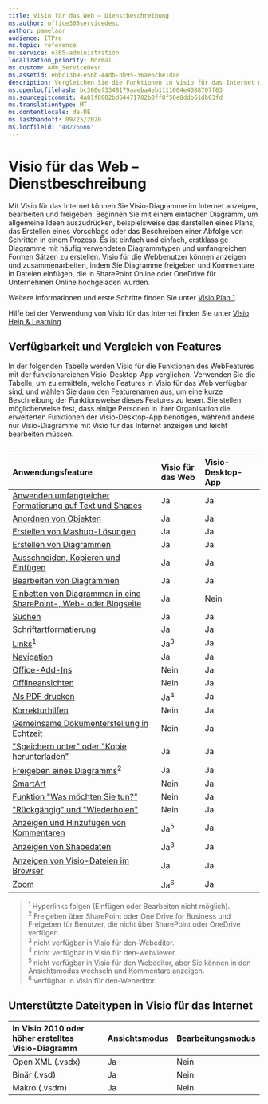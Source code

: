 ```yaml
---
title: Visio für das Web – Dienstbeschreibung
ms.author: office365servicedesc
author: pamelaar
audience: ITPro
ms.topic: reference
ms.service: o365-administration
localization_priority: Normal
ms.custom: Adm_ServiceDesc
ms.assetid: e0bc13b9-e56b-44db-bb95-36ae6cbe1da8
description: Vergleichen Sie die Funktionen in Visio für das Internet mit der Visio-Desktop-App.
ms.openlocfilehash: bc360ef3348179aaeba4eb1111004e4088707f63
ms.sourcegitcommit: 4a81f0082bd64471702b0ff8f50e8ddb61db03fd
ms.translationtype: MT
ms.contentlocale: de-DE
ms.lasthandoff: 09/25/2020
ms.locfileid: "48276666"
---
```

# <a name="visio-for-the-web-service-description"></a>Visio für das Web – Dienstbeschreibung

Mit Visio für das Internet können Sie Visio-Diagramme im Internet anzeigen, bearbeiten und freigeben. Beginnen Sie mit einem einfachen Diagramm, um allgemeine Ideen auszudrücken, beispielsweise das darstellen eines Plans, das Erstellen eines Vorschlags oder das Beschreiben einer Abfolge von Schritten in einem Prozess. Es ist einfach und einfach, erstklassige Diagramme mit häufig verwendeten Diagrammtypen und umfangreichen Formen Sätzen zu erstellen. Visio für die Webbenutzer können anzeigen und zusammenarbeiten, indem Sie Diagramme freigeben und Kommentare in Dateien einfügen, die in SharePoint Online oder OneDrive für Unternehmen Online hochgeladen wurden.
  
Weitere Informationen und erste Schritte finden Sie unter [Visio Plan 1](https://products.office.com/visio/visio-online).
  
Hilfe bei der Verwendung von Visio für das Internet finden Sie unter [Visio Help & Learning](https://support.office.com/visio).
  
## <a name="feature-availability-and-comparison"></a>Verfügbarkeit und Vergleich von Features

In der folgenden Tabelle werden Visio für die Funktionen des WebFeatures mit der funktionsreichen Visio-Desktop-App verglichen. Verwenden Sie die Tabelle, um zu ermitteln, welche Features in Visio für das Web verfügbar sind, und wählen Sie dann den Featurenamen aus, um eine kurze Beschreibung der Funktionsweise dieses Features zu lesen. Sie stellen möglicherweise fest, dass einige Personen in Ihrer Organisation die erweiterten Funktionen der Visio-Desktop-App benötigen, während andere nur Visio-Diagramme mit Visio für das Internet anzeigen und leicht bearbeiten müssen.<br><br> 
  
| Anwendungsfeature | Visio für das Web | Visio-Desktop-App |
|:-----|:-----|:-----|
|[Anwenden umfangreicher Formatierung auf Text und Shapes](visio-online.md#apply-rich-formatting-to-text-and-shapes) <br/> |Ja  <br/> |Ja  <br/> |
|[Anordnen von Objekten](visio-online.md#arrange-objects) <br/> |Ja  <br/> |Ja  <br/> |
|[Erstellen von Mashup-Lösungen](visio-online.md#build-mashup-solutions) <br/> |Ja  <br/> |Ja  <br/> |
|[Erstellen von Diagrammen](visio-online.md#create-diagrams) <br/> |Ja  <br/> |Ja  <br/> |
|[Ausschneiden, Kopieren und Einfügen](visio-online.md#cut-copy-and-paste) <br/> |Ja  <br/> |Ja  <br/> |
|[Bearbeiten von Diagrammen](visio-online.md#edit-diagrams) <br/> |Ja  <br/> |Ja  <br/> |
|[Einbetten von Diagrammen in eine SharePoint-, Web- oder Blogseite](visio-online.md#embed-diagram-in-a-sharepoint-web-or-blog-page) <br/> |Ja  <br/> |Nein  <br/> |
|[Suchen](visio-online.md#find) <br/> |Ja  <br/> |Ja  <br/> |
|[Schriftartformatierung](visio-online.md#font-formatting) <br/> |Ja  <br/> |Ja  <br/> |
|[Links](visio-online.md#hyperlinks)<sup>1</sup> <br/> |Ja<sup>3</sup> <br/> |Ja  <br/> |
|[Navigation](visio-online.md#navigation) <br/> |Ja  <br/> |Ja  <br/> |
|[Office-Add-Ins](visio-online.md#office-add-ins) <br/> |Nein  <br/> |Ja  <br/> |
|[Offlineansichten](visio-online.md#offline-viewing) <br/> |Nein  <br/> |Ja  <br/> |
|[Als PDF drucken](visio-online.md#print-to-pdf) <br/> |Ja<sup>4</sup> <br/> |Ja  <br/> |
|[Korrekturhilfen](visio-online.md#proofing-tools) <br/> |Nein  <br/> |Ja  <br/> |
|[Gemeinsame Dokumenterstellung in Echtzeit](visio-online.md#real-time-co-authoring) <br/> |Nein  <br/> |Ja  <br/> |
|["Speichern unter" oder "Kopie herunterladen"](visio-online.md#save-as-or-download-a-copy) <br/> |Ja  <br/> |Ja  <br/> |
|[Freigeben eines Diagramms](visio-online.md#share-a-diagram)<sup>2</sup> <br/> |Ja  <br/> |Ja  <br/> |
|[SmartArt](visio-online.md#smartart) <br/> |Nein  <br/> |Ja  <br/> |
|[Funktion "Was möchten Sie tun?"](visio-online.md#tell-me) <br/> |Nein  <br/> |Ja  <br/> |
|["Rückgängig" und "Wiederholen"](visio-online.md#undo-and-redo) <br/> |Nein  <br/> |Ja  <br/> |
|[Anzeigen und Hinzufügen von Kommentaren](visio-online.md#view-and-add-comments) <br/> |Ja<sup>5</sup> <br/> |Ja  <br/> |
|[Anzeigen von Shapedaten](visio-online.md#view-shape-data) <br/> |Ja<sup>3</sup> <br/> |Ja  <br/> |
|[Anzeigen von Visio-Dateien im Browser](visio-online.md#view-visio-files-in-the-browser) <br/> |Ja  <br/> |Ja  <br/> |
|[Zoom](visio-online.md#zoom) <br/> |Ja<sup>6</sup> <br/> |Ja  <br/> |
   
> <sup>1</sup> Hyperlinks folgen (Einfügen oder Bearbeiten nicht möglich). 
<br/><sup>2</sup> Freigeben über SharePoint oder One Drive for Business und Freigeben für Benutzer, die nicht über SharePoint oder OneDrive verfügen. 
<br/> <sup>3</sup> nicht verfügbar in Visio für den-Webeditor.
<br/><sup>4</sup> nicht verfügbar in Visio für den-webviewer. 
<br/><sup>5</sup> nicht verfügbar in Visio für den Webeditor, aber Sie können in den Ansichtsmodus wechseln und Kommentare anzeigen. 
<br/><sup>6</sup> verfügbar in Visio für den-Webeditor. 
  
## <a name="supported-file-types-in-visio-for-the-web"></a>Unterstützte Dateitypen in Visio für das Internet

| In Visio 2010 oder höher erstelltes Visio-Diagramm | Ansichtsmodus | Bearbeitungsmodus |
|:-----|:-----|:-----|
|Open XML (.vsdx)  <br/> |Ja  <br/> |Nein  <br/> |
|Binär (.vsd)  <br/> |Ja  <br/> |Nein  <br/> |
|Makro (.vsdm)  <br/> |Ja  <br/> |Nein  <br/> |
   

